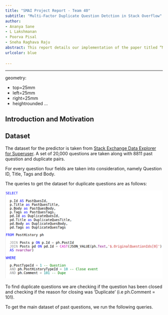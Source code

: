 ```yaml
---
title: "SMAI Project Report - Team 40"
subtitle: "Multi-Factor Duplicate Question Detction in Stack Overflow"
author:
- Ananya Sane
- L Lakshmanan
- Poorva Pisal
- Sneha Raghava Raju
abstract: This report details our implementation of the paper titled “Multi-Factor Duplicate Question Detection in Stack Overflow” by Y. Zhang et al. The objective of the paper is to create and train a model that is able to take a new question from a user as an input, compute certain weighted measures and give a list of k questions that are most similar to the input question. The similarity between two questions is calculated by using four distinct parameters, that are used in computing the measures, that stem from the four components in a stack overflow question - Title, Description, Tags and Topics. The similarity score is calculated and then used as a metric for ranking and creating the output list. We implement the model using Python due to its extensive library support. We also train and test the model on a smaller dataset due to hardware limitations, however the model has the same architecture and hence, should scale well. We conclude by showing results and listing some limitations.
urlcolor: blue

---
```


---
geometry:
- top=25mm
- left=25mm
- right=25mm
- heightrounded
...

## Introduction and Motivation


## Dataset

The dataset for the predictor is taken from [Stack Exchange Data Explorer for Superuser](https://data.stackexchange.com/superuser). A set of 20,000 questions are taken along with 8811 past question and duplicate pairs. 

For every question four fields are taken into consideration, namely Question ID, Title, Tags and Body. 

The queries to get the dataset for duplicate questions are as follows:

![Query to get the past questions](query1.png)

To find duplicate questions we are checking if the question has been closed and checking if the reason for closing was ‘Duplicate’ (i.e ph.Comment = 101).

To get the main dataset of past questions, we run the following queries.

